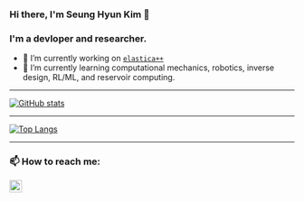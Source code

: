 ### Hi there, I'm Seung Hyun Kim 👋

### I'm a devloper and researcher.
- 🔭 I’m currently working on [`elastica++`](https://www.cosseratrods.org/)
- 🌱 I’m currently learning computational mechanics, robotics, inverse design, RL/ML, and reservoir computing.

---

[![GitHub stats](https://github-readme-stats.vercel.app/api?username=skim0119&count_private=true&show_icons=true&theme=radical)](https://github.com/skim0119/github-readme-stats)

---

[![Top Langs](https://github-readme-stats.vercel.app/api/top-langs/?username=skim0119&count_private=true&theme=radical&layout=compact)](https://github.com/skim0119/github-readme-stats)

---

### 📫 How to reach me: 

[<img align="left" alt="skim0119 | LinkedIn" width="22px" src="https://cdn.jsdelivr.net/npm/simple-icons@v3/icons/linkedin.svg" />][linkedin]
 

[linkedin]: https://www.linkedin.com/in/seung-hyun-kim-6118a3157

<!--
**skim0119/skim0119** is a ✨ _special_ ✨ repository because its `README.md` (this file) appears on your GitHub profile.

- 👯 I’m looking to collaborate on ...
- 🤔 I’m looking for help with ...
- 💬 Ask me about ...
- 😄 Pronouns: ...
- ⚡ Fun fact: ...
-->
